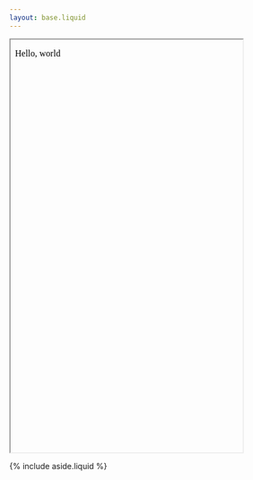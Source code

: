 ```yaml
---
layout: base.liquid
---
```


<main>
  <div>
    <div class="iframe">
      <iframe
        is=my-iframe
        srcdoc="<p>Hello, world</p>"
        name="preview"
        width="414"
        height="736"
      ></iframe>
    </div>
  </div>
</main>

{% include aside.liquid %}